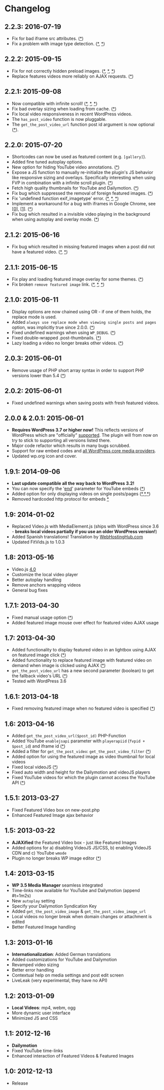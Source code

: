 # Changelog #

## 2.2.3: 2016-07-19 ##
* Fix for bad iframe src attributes. ([*](https://wordpress.org/support/topic/fix-for-wordpress-442-for-youtube-video-error))
* Fix a problem with image type detection. ([*](https://wordpress.org/support/topic/warning-and-no-featured-image-generated?replies=3), [*](https://wordpress.org/support/topic/plugin-is-not-supporting-by-wordpress-44))

## 2.2.2: 2015-09-15 ##
* Fix for not correctly hidden preload images. ([*](https://wordpress.org/support/topic/your-aplication-is-not-working-right-on-wordpress-43–es_es), [*](https://wordpress.org/support/topic/play-and-load-images-appended-to-body-since-update-to-221), [*](https://wordpress.org/support/topic/big-black-play-triangle-under-video))
* Replace features videos more reliably on AJAX requests. ([*](https://wordpress.org/support/topic/video-embedding-issue-when-using-infinite-scroll))

## 2.2.1: 2015-09-08 ##
* Now compatible with infinite scroll! ([*](https://wordpress.org/support/topic/vimeo-thrumbnails-not-work), [*](https://wordpress.org/support/topic/video-embedding-issue-when-using-infinite-scroll), [*](https://wordpress.org/support/topic/featured-video-plus-jetpack-infinite-scroll-video-width-problem))
* Fix bad overlay sizing when loading from cache. ([*](https://wordpress.org/support/topic/video-shrinking-on-2nd-play))
* Fix local video responsiveness in recent WordPress videos.
* The `has_post_video` function is now pluggable.
* The `get_the_post_video_url` function post id argument is now optional ([*](https://wordpress.org/support/topic/video-url)).

## 2.2.0: 2015-07-20 ##
* Shortcodes can now be used as featured content (e.g. `[gallery]`).
* Added fine tuned autoplay options.
* New option for hiding YouTube video annotations. ([*](https://wordpress.org/support/topic/add-feature-to-hide-youtube-screen-annotation))
* Expose a JS function to manually re-initialize the plugin's JS behavior like responsive sizing and overlays. Specifically interesting when using FVP in combination with a infinite scroll plugin. ([*](https://wordpress.org/support/topic/open-video-overlay-when-featured-image-is-clicked-in-loop))
* Fetch high quality thumbnails for YouTube and Dailymotion. ([*](https://wordpress.org/support/topic/featured-image-size-42))
* Fix bug which suppressed the removal of foreign featured images. ([*](https://wordpress.org/support/topic/cannot-remove-featured-image-if-a-featured-video-is-set))
* Fix 'undefined function exif_imagetype' error. ([*](https://wordpress.org/support/topic/cant-add-featured-video-1), [*](https://wordpress.org/support/topic/infinite-spinning-wheel-all-previous-videos-not-working-anymore), [*](https://wordpress.org/support/topic/error-message-444))
* Implement a workaround for a bug with iframes in Google Chrome, see [[0](https://code.google.com/p/chromium/issues/detail?id=395533)], [[1](https://code.google.com/p/chromium/issues/detail?id=395791)]. ([*](https://wordpress.org/support/topic/found-a-huge-critical-bug-videos-vanish-after-using-back))
* Fix bug which resulted in a invisible video playing in the background when using autoplay and overlay mode. ([*](https://wordpress.org/support/topic/video-overlay-with-autoplay-causes-two-videos-to-play))

## 2.1.2: 2015-06-16 ##
* Fix bug which resulted in missing featured images when a post did not have a featured video. ([*](https://wordpress.org/support/topic/cookie-send-to-you-and-video-yes-image-no), [*](https://wordpress.org/support/topic/version-221-featured-image-not-diplayed))

## 2.1.1: 2015-06-15 ##
* Fix play and loading featured image overlay for some themes. ([*](https://wordpress.org/support/topic/play-icon-missing))
* Fix broken `remove featured image` link. ([*](https://wordpress.org/support/topic/cant-remove-featured-image-2),  [*](https://wordpress.org/support/topic/version-210-conflict-with-wp-featured-image), [*](https://wordpress.org/support/topic/fvp-not-working-after-210-update))

## 2.1.0: 2015-06-11 ##
* Display options are now chained using OR - if one of them holds, the replace mode is used.
* Added `always use replace mode when viewing single posts and pages` option, was implicitly true since 2.0.0. ([*](https://wordpress.org/support/topic/featured-video-overrides-featured-image))
* Fixed undefined warnings when using `WP_DEBUG`. ([*](https://wordpress.org/support/topic/debug-error-16))
* Fixed double-wrapped .post-thumbnails. ([*](https://wordpress.org/support/topic/video-no-longer-appearing))
* Lazy loading a video no longer breaks other videos. ([*](https://wordpress.org/support/topic/blank-screen-after-the-video-is-played))

## 2.0.3: 2015-06-01 ##
* Remove usage of PHP short array syntax in order to support PHP versions lower than 5.4 ([*](https://wordpress.org/support/topic/bug-on-version-201))

## 2.0.2: 2015-06-01 ##
* Fixed undefined warnings when saving posts with fresh featured videos.

## 2.0.0 & 2.0.1: 2015-06-01 ##
* __Requires WordPress 3.7 or higher now!__ This reflects versions of WordPress which are "officially" [supported](https://codex.wordpress.org/Supported_Versions). The plugin will from now on try to stick to supporting all versions listed there.
* Major code refactor which results in many bugs scrubbed.
* Support for raw embed codes and [all WordPress core media providers](https://codex.wordpress.org/Embeds#Okay.2C_So_What_Sites_Can_I_Embed_From.3F).
* Updated wp.org icon and cover.


## 1.9.1: 2014-09-06 ##
* __Last update compatible all the way back to WordPress 3.2!__
* You can now specify the '[end](https://developers.google.com/youtube/player_parameters#end)' parameter for YouTube embeds ([*](http://wordpress.org/support/topic/how-to-specify-start-and-end-for-youtube-videos))
* Added option for only displaying videos on single posts/pages ([*](http://wordpress.org/support/topic/i-need-to-only-change-the-featured-images-not-the-thumbnails),[*](http://wordpress.org/support/topic/video-thumbnails-with-link-to-post),[*](http://wordpress.org/support/topic/want-everything-of-fvp-other-than-feature-video-thumb))
* Removed hardcoded http protocol for embeds [*](http://wordpress.org/support/topic/fix-for-videos-over-ssl)

## 1.9: 2014-01-02 ##
* Replaced Video.js with MediaElement.js (ships with WordPress since 3.6 - __breaks local videos partially if you use an older WordPress version!__)
* Added Spanish translations! Translation by [WebHostingHub.com](http://webhostinghub.com)
* Updated FitVids.js to 1.0.3

## 1.8: 2013-05-16 ##
* Video.js [4.0](http://blog.videojs.com/post/50021214078/video-js-4-0-now-available)
* Customize the local video player
* Better autoplay handling
* Remove anchors wrapping videos
* General bug fixes

## 1.7.1: 2013-04-30 ##
* Fixed manual usage option ([*](http://wordpress.org/support/topic/lightbox-video-on-featured-image-click))
* Added featured image mouse over effect for featured video AJAX usage

## 1.7: 2013-04-30 ##
* Added functionality to display featured video in an lightbox using AJAX on featured image click ([*](http://www.web2feel.com/garvan/))
* Added functionality to replace featured image with featured video on demand when image is clicked using AJAX ([*](http://wordpress.org/support/topic/lightbox-video-on-featured-image-click))
* `get_the_post_video_url` has a new second parameter (boolean) to get the fallback video's URL ([*](http://wordpress.org/support/topic/fallback-video-url))
* Tested with WordPress 3.6

## 1.6.1: 2013-04-18 ##
* Fixed removing featured image when no featured video is specified ([*](http://wordpress.org/support/topic/featured-image-doesnt-save))

## 1.6: 2013-04-16 ##
* Added `get_the_post_video_url($post_id)` PHP-Function
* Added YouTube `enablejsapi` parameter with `playerapiid` (`fvpid + $post_id`) and iframe id ([*](http://wordpress.org/support/topic/need-filter-for-iframe-and-embed-code-manipulation))
* Added a filter for `get_the_post_video`: `get_the_post_video_filter` ([*](http://wordpress.org/support/topic/need-filter-for-iframe-and-embed-code-manipulation))
* Added option for using the featured image as video thumbnail for local videos
* Fixed local videoJS ([*](http://wordpress.org/support/topic/how-to-style-the-player-play-button-pause-button-etc))
* Fixed auto width and height for the Dailymotion and videoJS players
* Fixed YouTube videos for which the plugin cannot access the YouTube API ([*](http://wordpress.org/support/topic/link-appearing-red-in-featured-video-section))

## 1.5.1: 2013-03-27 ##
* Fixed Featured Video box on new-post.php
* Enhanced Featured Image ajax behavior

## 1.5: 2013-03-22 ##
* __AJAXified__ the Featured Video box - just like Featured Images
* Added options for a) disabling VideoJS JS/CSS, b) enabling VideoJS CDN and c) YouTube `wmode`
* Plugin no longer breaks WP image editor ([*](http://wordpress.org/support/topic/breaks-image-scaling-shows-nan))

## 1.4: 2013-03-15 ##
* __WP 3.5 Media Manager__ seamless integrated
* Time-links now available for YouTube and Dailymotion (append #t=1m2s)
* New `autoplay` setting
* Specify your Dailymotion Syndication Key
* Added `get_the_post_video_image` & `get_the_post_video_image_url`
* Local videos no longer break when domain changes or attachment is edited
* Better Featured Image handling

## 1.3: 2013-01-16 ##
* __Internationalization__: Added German translations
* Added customizations for YouTube and Dailymotion
* Revamped video sizing
* Better error handling
* Contextual help on media settings and post edit screen
* LiveLeak (very experimental, they have no API)

## 1.2: 2013-01-09 ##
* __Local Videos__: mp4, webm, ogg
* More dynamic user interface
* Minimized JS and CSS

## 1.1: 2012-12-16 ##
* __Dailymotion__
* Fixed YouTube time-links
* Enhanced interaction of Featured Videos & Featured Images

## 1.0: 2012-12-13 ##
* Release
